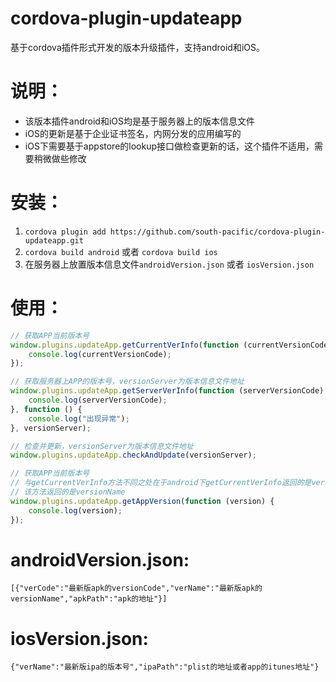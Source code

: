 cordova-plugin-updateapp
=========

基于cordova插件形式开发的版本升级插件，支持android和iOS。

说明：
========
+ 该版本插件android和iOS均是基于服务器上的版本信息文件
+ iOS的更新是基于企业证书签名，内网分发的应用编写的
+ iOS下需要基于appstore的lookup接口做检查更新的话，这个插件不适用，需要稍微做些修改

安装：
========
1. `cordova plugin add https://github.com/south-pacific/cordova-plugin-updateapp.git`
2. `cordova build android` 或者 `cordova build ios`
3. 在服务器上放置版本信息文件`androidVersion.json` 或者 `iosVersion.json`

使用：
========
```javascript
// 获取APP当前版本号
window.plugins.updateApp.getCurrentVerInfo(function (currentVersionCode) {
    console.log(currentVersionCode);
});

// 获取服务器上APP的版本号，versionServer为版本信息文件地址
window.plugins.updateApp.getServerVerInfo(function (serverVersionCode) {
    console.log(serverVersionCode);
}, function () {
    console.log("出现异常");
}, versionServer);

// 检查并更新，versionServer为版本信息文件地址
window.plugins.updateApp.checkAndUpdate(versionServer);

// 获取APP当前版本号
// 与getCurrentVerInfo方法不同之处在于android下getCurrentVerInfo返回的是versionCode
// 该方法返回的是versionName
window.plugins.updateApp.getAppVersion(function (version) {
    console.log(version);
});
```

androidVersion.json:
=========
`[{"verCode":"最新版apk的versionCode","verName":"最新版apk的versionName","apkPath":"apk的地址"}]`

iosVersion.json:
=========
`{"verName":"最新版ipa的版本号","ipaPath":"plist的地址或者app的itunes地址"}`
